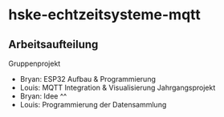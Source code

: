 # hske-echtzeitsysteme-mqtt

## Arbeitsaufteilung
Gruppenprojekt
- Bryan: ESP32 Aufbau & Programmierung
- Louis: MQTT Integration & Visualisierung
Jahrgangsprojekt
- Bryan: Idee ^^
- Louis: Programmierung der Datensammlung